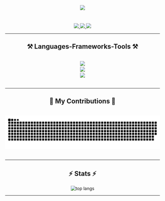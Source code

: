 <h1 align="center">
    <img src="https://readme-typing-svg.herokuapp.com/?font=Righteous&size=35&center=true&vCenter=true&width=500&height=70&duration=3500&lines=Hi+There!+👋;" />
</h1>

<!--<h3 align="center">A passionate software developer from Canada 🇨🇦</h3>
-->
<br/>
<!--
<div align="center">
 
 🔭 I’m currently working on **a marketplace**
 
 🌱 I’m currently learning **Docker, Supabase, AWS**

💬 Ask me about **Node.js, React, Firebase... or anything [here](https://github.com/salesp07/salesp07/issues)**

⚡ Fun fact **Game of Thrones Night's Watch cloaks are made from Ikea rugs**

 </div>
 -->
<div align="center"> 
  <a target="_blank" href="mailto:alexey129800@gmail.com">
    <img src="https://img.shields.io/badge/Gmail-333333?style=for-the-badge&logo=gmail&logoColor=red" />
  </a>
  <a href="https://www.linkedin.com/in/alexey-zenchik" target="_blank">
    <img src="https://img.shields.io/badge/LinkedIn-0077B5?style=for-the-badge&logo=linkedin&logoColor=white" target="_blank" />
  </a>
  <a href="https://alexzenchik-portfolio.vercel.app" target="_blank">
     <img src="https://img.shields.io/badge/Portfolio-FF5722?style=for-the-badge&logo=todoist&logoColor=white" target="_blank" /> <!-- sqlite, safari, google-chrome are other good icon options -->
  </a>
</div>

 <hr/>
 
<h2 align="center">⚒️ Languages-Frameworks-Tools ⚒️</h2>
<br/>
<div align="center">
    <img src="https://skillicons.dev/icons?i=html,css,js,react,ts,nodejs,express,tailwind,sass" /><br>
    <img src="https://skillicons.dev/icons?i=java,androidstudio,kotlin,cpp,redux,mysql,bootstrap,git" /><br>
    <img src="https://skillicons.dev/icons?i=firebase,vite,figma,ai,ps" /><br>
</div>

<br/>
<hr/>

<div align="center">
  <h2>🐍 My Contributions 🐍</h2>
  <br>
  <img src="https://raw.githubusercontent.com/A1exZen/A1exZen/output/github-contribution-grid-snake.svg" alt="Snake animation" />
  <br/><br/>
</div>

<hr/>

<h2 align="center">⚡ Stats ⚡</h2>
<div align=center>
  <img width=325 align="center" src="https://github-readme-stats.vercel.app/api/top-langs/?username=A1exZen&hide=HTML&langs_count=8&layout=compact&theme=react&border_radius=10&size_weight=0.5&count_weight=0.5&exclude_repo=github-readme-stats" alt="top langs" />
</div>

<hr/>
